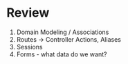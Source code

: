 # Review

1. Domain Modeling / Associations
2. Routes -> Controller Actions, Aliases
3. Sessions
4. Forms - what data do we want?
